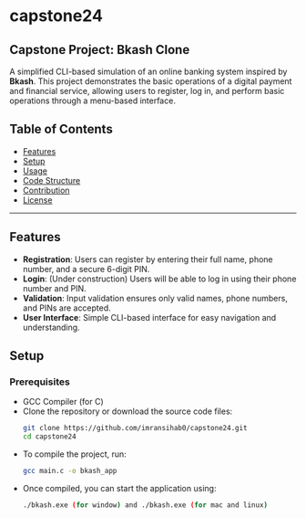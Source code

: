 # capstone24
## Capstone Project: Bkash Clone

A simplified CLI-based simulation of an online banking system inspired by **Bkash**. This project demonstrates the basic operations of a digital payment and financial service, allowing users to register, log in, and perform basic operations through a menu-based interface.

## Table of Contents

- [Features](#features)
- [Setup](#setup)
- [Usage](#usage)
- [Code Structure](#code-structure)
- [Contribution](#contribution)
- [License](#license)

---

## Features

- **Registration**: Users can register by entering their full name, phone number, and a secure 6-digit PIN.
- **Login**: (Under construction) Users will be able to log in using their phone number and PIN.
- **Validation**: Input validation ensures only valid names, phone numbers, and PINs are accepted.
- **User Interface**: Simple CLI-based interface for easy navigation and understanding.

## Setup

### Prerequisites

- GCC Compiler (for C)
- Clone the repository or download the source code files:
  ```sh
  git clone https://github.com/imransihab0/capstone24.git
  cd capstone24
- To compile the project, run:
  ```sh
  gcc main.c -o bkash_app
- Once compiled, you can start the application using:
  ```sh
  ./bkash.exe (for window) and ./bkash.exe (for mac and linux)
